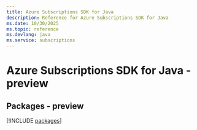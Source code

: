```yaml
---
title: Azure Subscriptions SDK for Java
description: Reference for Azure Subscriptions SDK for Java
ms.date: 10/30/2025
ms.topic: reference
ms.devlang: java
ms.service: subscriptions
---
```

# Azure Subscriptions SDK for Java - preview
## Packages - preview
[!INCLUDE [packages](subscriptions-index.md)]
